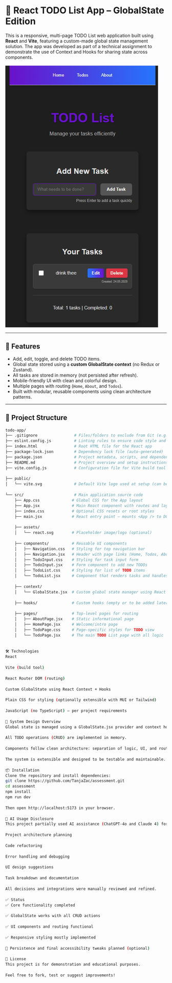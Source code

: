 # 📝 React TODO List App – GlobalState Edition

This is a responsive, multi-page TODO List web application built using **React** and **Vite**, featuring a custom-made global state management solution. The app was developed as part of a technical assignment to demonstrate the use of Context and Hooks for sharing state across components.

![Screenshot](https://github.com/TanjaZac/assessment/raw/main/screenshot.png) <!-- optional: add your screenshot here -->

---

## 🚀 Features

- Add, edit, toggle, and delete TODO items.
- Global state stored using a **custom GlobalState context** (no Redux or Zustand).
- All tasks are stored in memory (not persisted after refresh).
- Mobile-friendly UI with clean and colorful design.
- Multiple pages with routing (`Home`, `About`, and `Todos`).
- Built with modular, reusable components using clean architecture patterns.

---

## 📁 Project Structure

```bash
todo-app/
├── .gitignore                # Files/folders to exclude from Git (e.g., node_modules, .env)
├── eslint.config.js          # Linting rules to ensure code style and catch bugs
├── index.html                # Root HTML file for the React app
├── package-lock.json         # Dependency lock file (auto-generated)
├── package.json              # Project metadata, scripts, and dependencies
├── README.md                 # Project overview and setup instructions
├── vite.config.js            # Configuration file for Vite build tool

├── public/
│   └── vite.svg              # Default Vite logo used at setup (can be deleted/replaced)

└── src/                      # Main application source code
    ├── App.css              # Global CSS for the App layout
    ├── App.jsx              # Main React component with routes and layout
    ├── index.css            # Optional CSS resets or root styles
    ├── main.jsx             # React entry point — mounts <App /> to DOM

    ├── assets/
    │   └── react.svg        # Placeholder image/logo (optional)

    ├── components/          # Reusable UI components
    │   ├── Navigation.css   # Styling for top navigation bar
    │   ├── Navigation.jsx   # Header with page links (Home, Todos, About)
    │   ├── TodoInput.css    # Styling for task input form
    │   ├── TodoInput.jsx    # Form component to add new TODOs
    │   ├── TodoList.css     # Styling for list of TODO items
    │   └── TodoList.jsx     # Component that renders tasks and handles edit/delete

    ├── context/
    │   └── GlobalState.jsx  # Custom global state manager using React Context + Hooks

    ├── hooks/               # Custom hooks (empty or to be added later)

    ├── pages/               # Top-level pages for routing
    │   ├── AboutPage.jsx    # Static informational page
    │   ├── HomePage.jsx     # Welcome/intro page
    │   ├── TodoPage.css     # Page-specific styles for TODO view
    │   └── TodoPage.jsx     # The main TODO List page with all logic


🛠️ Technologies
React

Vite (build tool)

React Router DOM (routing)

Custom GlobalState using React Context + Hooks

Plain CSS for styling (optionally extensible with MUI or Tailwind)

JavaScript (no TypeScript) – per project requirements

🧠 System Design Overview
Global state is managed using a GlobalState.jsx provider and context hook.

All TODO operations (CRUD) are implemented in memory.

Components follow clean architecture: separation of logic, UI, and routing.

The system is extensible and designed to be testable and maintainable.

📦 Installation
Clone the repository and install dependencies:
git clone https://github.com/TanjaZac/assessment.git
cd assessment
npm install
npm run dev

Then open http://localhost:5173 in your browser.

🤖 AI Usage Disclosure
This project partially used AI assistance (ChatGPT-4o and Claude 4) for:

Project architecture planning

Code refactoring

Error handling and debugging

UI design suggestions

Task breakdown and documentation

All decisions and integrations were manually reviewed and refined.

✅ Status
✅ Core functionality completed

✅ GlobalState works with all CRUD actions

✅ UI components and routing functional

✅ Responsive styling mostly implemented

🔄 Persistence and final accessibility tweaks planned (optional)

📄 License
This project is for demonstration and educational purposes.

Feel free to fork, test or suggest improvements!


